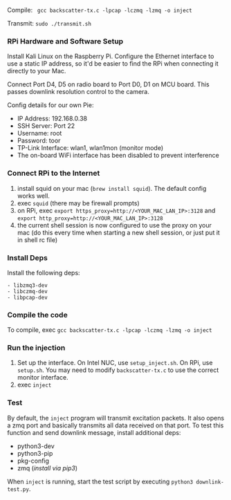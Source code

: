 Compile: ` gcc backscatter-tx.c -lpcap -lczmq -lzmq -o inject`

Transmit: `sudo ./transmit.sh`

### RPi Hardware and Software Setup

Install Kali Linux on the Raspberry Pi. Configure the Ethernet interface to use a static IP address, so it'd be easier to find the RPi when connecting it directly to your Mac.

Connect Port D4, D5 on radio board to Port D0, D1 on MCU board. This passes downlink resolution control to the camera.

Config details for our own Pie:

- IP Address: 192.168.0.38
- SSH Server: Port 22
- Username: root
- Password: toor
- TP-Link Interface: wlan1, wlan1mon (monitor mode)
- The on-board WiFi interface has been disabled to prevent interference

### Connect RPi to the Internet

1. install squid on your mac (`brew install squid`). The default config works well.
2. exec `squid` (there may be firewall prompts)
3. on RPi, exec `export https_proxy=http://<YOUR_MAC_LAN_IP>:3128` and `export http_proxy=http://<YOUR_MAC_LAN_IP>:3128`
4. the current shell session is now configured to use the proxy on your mac (do this every time when starting a new shell session, or just put it in shell rc file)

### Install Deps

Install the following deps:

    - libzmq3-dev
    - libczmq-dev
    - libpcap-dev

### Compile the code

To compile, exec `gcc backscatter-tx.c -lpcap -lczmq -lzmq -o inject`

### Run the injection

1. Set up the interface. On Intel NUC, use `setup_inject.sh`. On RPi, use `setup.sh`. You may need to modify `backscatter-tx.c` to use the correct monitor interface.
2. exec `inject`

### Test

By default, the `inject` program will transmit excitation packets. It also opens a zmq port and basically transmits all data received on that port. To test this function and send downlink message, install additional deps:

- python3-dev
- python3-pip
- pkg-config
- zmq (_install via pip3_)

When `inject` is running, start the test script by executing `python3 downlink-test.py`.
